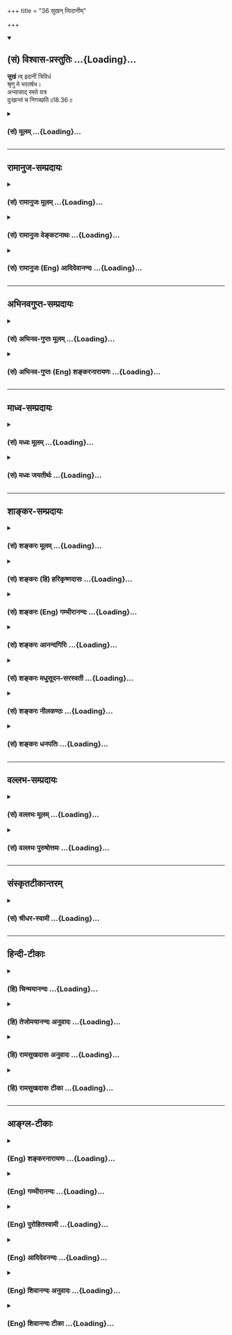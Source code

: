 +++
title = "36 सुखन् त्विदानीम्"

+++
<div class="js_include" newlevelforh1="2" title="(सं) विश्वास-प्रस्तुतिः" unfilled url="/purANam_vaiShNavam/mahAbhAratam/06-bhIShma-parva/03-bhagavad-gItA-parva/saMskRtam/vishvAsa-prastutiH/18_moxa-saMnyAsa-yogaH/36_sukhan_tvidAnIm.md">
<details open><summary><h2>(सं) विश्वास-प्रस्तुतिः ...{Loading}...</h2></summary>

**सुखं** त्व् इदानीं त्रिविधं  
श्रृणु मे भरतर्षभ।  
अभ्यासाद् रमते यत्र  
दुःखान्तं च निगच्छति॥18.36॥
</details>
</div>
<div class="js_include collapsed" newlevelforh1="3" title="(सं) मूलम्" unfilled url="/purANam_vaiShNavam/mahAbhAratam/06-bhIShma-parva/03-bhagavad-gItA-parva/saMskRtam/mUlam/18_moxa-saMnyAsa-yogaH/36_sukhan_tvidAnIm.md">
<details><summary><h3>(सं) मूलम् ...{Loading}...</h3></summary>

सुखं त्विदानीं त्रिविधं श्रृणु मे भरतर्षभ।  
अभ्यासाद्रमते यत्र दुःखान्तं च निगच्छति।।18.36।।
</details>
</div>


_________________
## रामानुज-सम्प्रदायः
<div class="js_include collapsed" newlevelforh1="3" title="(सं) रामानुजः मूलम्" unfilled url="/purANam_vaiShNavam/mahAbhAratam/06-bhIShma-parva/03-bhagavad-gItA-parva/saMskRtam/rAmAnujaH/mUlam/18_moxa-saMnyAsa-yogaH/36_sukhan_tvidAnIm.md">
<details><summary><h3>(सं) रामानुजः मूलम् ...{Loading}...</h3></summary>

।।18.36।। पूर्वोक्ताः सर्वे ज्ञानकर्मकर्त्रादयो यच्छेषभूताः; तत् च सुखं
गुणतः **त्रिविधम् इदानीं श्रृणु।** यस्मिन् सुखे चिरकालाभ्यासात् क्रमेण
निरतिशयां रतिं प्राप्नोति **दुःखान्तं च निगच्छति;** निखिलस्य सांसारिकस्य
दुःखस्य अन्तं निगच्छति। तद् एव विशिनष्टि --

</details>
</div>
<div class="js_include collapsed" newlevelforh1="3" title="(सं) रामानुजः वेङ्कटनाथः" unfilled url="/purANam_vaiShNavam/mahAbhAratam/06-bhIShma-parva/03-bhagavad-gItA-parva/saMskRtam/rAmAnujaH/venkaTanAthaH/18_moxa-saMnyAsa-yogaH/36_sukhan_tvidAnIm.md">
<details><summary><h3>(सं) रामानुजः वेङ्कटनाथः ...{Loading}...</h3></summary>

  
  
।।18.36।। अनन्तरग्रन्थसङ्गत्यर्थं तुशब्दद्योतितं व्यनक्ति -- पूर्वोक्ता
इति। भरतर्षभशब्दोऽत्र
प्रकृष्टसात्त्विकसुखसङ्गयोग्यताज्ञापनार्थः। इदानीमिति --
साधनभेदस्योक्तस्य साध्यभेदाकाङ्क्षावसर इत्यर्थः।
आपातमधुरत्वाभावात्सात्त्विकस्याभ्याससापेक्षत्वं लोकेऽप्याभ्यासिकी
क्षुद्रा प्रीतिरस्ति तद्व्युदासायक्रमेण निरतिशयामित्युक्तम्। रतिम् --
अत्यन्तादरमित्यर्थः। दुःखशब्दस्याऽत्र
सङ्कोचकाभावात्कृत्स्नविषयत्वोक्तिः।  
  

</details>
</div>
<div class="js_include collapsed" newlevelforh1="3" title="(सं) रामानुजः (Eng) आदिदेवानन्दः" unfilled url="/purANam_vaiShNavam/mahAbhAratam/06-bhIShma-parva/03-bhagavad-gItA-parva/saMskRtam/rAmAnujaH/english/AdidevAnandaH/18_moxa-saMnyAsa-yogaH/36_sukhan_tvidAnIm.md">
<details><summary><h3>(सं) रामानुजः (Eng) आदिदेवानन्दः ...{Loading}...</h3></summary>

18.36 Now, hear about the pleasure to which the knowledge, action, agent
etc., already mentioned are all subservient and which is threefold
according to the Gunas. ৷৷. That pleasure in which a person, through
long practice extending over a long time, gradually attains to
incomparable joy and never again is engulfed by the pain of life in
Samsara. Sri Krsna explains the same:

</details>
</div>


_________________
## अभिनवगुप्त-सम्प्रदायः
<div class="js_include collapsed" newlevelforh1="3" title="(सं) अभिनव-गुप्तः मूलम्" unfilled url="/purANam_vaiShNavam/mahAbhAratam/06-bhIShma-parva/03-bhagavad-gItA-parva/saMskRtam/abhinava-guptaH/mUlam/18_moxa-saMnyAsa-yogaH/36_sukhan_tvidAnIm.md">
<details><summary><h3>(सं) अभिनव-गुप्तः मूलम् ...{Loading}...</h3></summary>

।।18.36 -- 18.39।। सुखमित्यादि तामसमुदाहृतमित्यन्तम्। तदात्वे;
अभ्यासकाले। विषमिव; जन्मशताभ्यस्तविषयसङ्गस्य दुष्परिहारत्वात्। उक्तं च
श्रुतौ -- क्षुरस्य धारा विषमा दुरत्यया इत्यादि। आत्मप्रसादात्
बुद्धिप्रसादो जायते; अन्यस्यापेक्ष्यमाणस्याभावात्। विषयेन्द्रियाणां
परस्परसंयोगज़ं,+++(S; -- संप्रयोगजम् )+++ सुखम्; चक्षुष इव रूपसंबन्धात्।
निद्रातः आलस्येन प्रमादेन +++(S; ; N आलस्येन शठतया प्रमादेन )+++ पूर्वं
व्याख्यातेन यत् सुखं तत्तामसम्।

</details>
</div>
<div class="js_include collapsed" newlevelforh1="3" title="(सं) अभिनव-गुप्तः (Eng) शङ्करनारायणः" unfilled url="/purANam_vaiShNavam/mahAbhAratam/06-bhIShma-parva/03-bhagavad-gItA-parva/saMskRtam/abhinava-guptaH/english/shankaranArAyaNaH/18_moxa-saMnyAsa-yogaH/36_sukhan_tvidAnIm.md">
<details><summary><h3>(सं) अभिनव-गुप्तः (Eng) शङ्करनारायणः ...{Loading}...</h3></summary>

18.36 See Comment under 18.39

</details>
</div>


_________________
## माध्व-सम्प्रदायः
<div class="js_include collapsed" newlevelforh1="3" title="(सं) मध्वः मूलम्" unfilled url="/purANam_vaiShNavam/mahAbhAratam/06-bhIShma-parva/03-bhagavad-gItA-parva/saMskRtam/madhvaH/mUlam/18_moxa-saMnyAsa-yogaH/36_sukhan_tvidAnIm.md">
<details><summary><h3>(सं) मध्वः मूलम् ...{Loading}...</h3></summary>

।।18.36।। Sri Madhvacharya did not comment on this sloka.,

</details>
</div>
<div class="js_include collapsed" newlevelforh1="3" title="(सं) मध्वः जयतीर्थः" unfilled url="/purANam_vaiShNavam/mahAbhAratam/06-bhIShma-parva/03-bhagavad-gItA-parva/saMskRtam/madhvaH/jayatIrthaH/18_moxa-saMnyAsa-yogaH/36_sukhan_tvidAnIm.md">
<details><summary><h3>(सं) मध्वः जयतीर्थः ...{Loading}...</h3></summary>

।।18.36।। Sri Jayatirtha did not comment on this sloka.  
  

</details>
</div>


_________________
## शाङ्कर-सम्प्रदायः
<div class="js_include collapsed" newlevelforh1="3" title="(सं) शङ्करः मूलम्" unfilled url="/purANam_vaiShNavam/mahAbhAratam/06-bhIShma-parva/03-bhagavad-gItA-parva/saMskRtam/shankaraH/mUlam/18_moxa-saMnyAsa-yogaH/36_sukhan_tvidAnIm.md">
<details><summary><h3>(सं) शङ्करः मूलम् ...{Loading}...</h3></summary>

।।18.36।। --,**सुखं तु इदानीं त्रिविधं शृणु;** समाधानं कुरु इत्येतत्;
**मे** मम **भरतर्षभ। अभ्यासात्** परिचयात् आवृत्तेः **रमते** रतिं
प्रतिपद्यते **यत्र** यस्मिन् सुखानुभवे **दुःखान्तं च** दुःखावसानं
दुःखोपशमं च **निगच्छति** निश्चयेन प्राप्नोति।।

</details>
</div>
<div class="js_include collapsed" newlevelforh1="3" title="(सं) शङ्करः (हि) हरिकृष्णदासः" unfilled url="/purANam_vaiShNavam/mahAbhAratam/06-bhIShma-parva/03-bhagavad-gItA-parva/saMskRtam/shankaraH/hindI/harikRShNadAsaH/18_moxa-saMnyAsa-yogaH/36_sukhan_tvidAnIm.md">
<details><summary><h3>(सं) शङ्करः (हि) हरिकृष्णदासः ...{Loading}...</h3></summary>

।।18.36।। गुणभेदके अनुसार क्रियाओं और कारकोंके तीनतीन प्रकारके भेद कहे अब
फलस्वरूप सुखके तीन तरहके भेद कहे जाते हैं --, हे भरतर्षभ अब तू मुझसे तीन
तरहके सुखको भी सुन; अर्थात् सुननेके लिये चित्तको समाहित कर। जिस सुखमें
मनुष्य अभ्याससे रमता है अर्थात् जिस सुखके अनुभवमें बारम्बार आवृत्ति
करनेसे मनुष्यका प्रेम हुआ करता है और जहाँ मनुष्य ( अपने ) दुःखोंका अन्त
पाता है अर्थात् जहाँ उसके सारे दुःखोंकी निःसन्देह निवृत्ति हो जाया करती
है।

</details>
</div>
<div class="js_include collapsed" newlevelforh1="3" title="(सं) शङ्करः (Eng) गम्भीरानन्दः" unfilled url="/purANam_vaiShNavam/mahAbhAratam/06-bhIShma-parva/03-bhagavad-gItA-parva/saMskRtam/shankaraH/english/gambhIrAnandaH/18_moxa-saMnyAsa-yogaH/36_sukhan_tvidAnIm.md">
<details><summary><h3>(सं) शङ्करः (Eng) गम्भीरानन्दः ...{Loading}...</h3></summary>

18.36 Idanim, now; srnu, hear; me, from Me i.e. be attentive to what I
say; tu, as regards; the trividham, three kinds of; sukham, joy, O scion
of the Bharata dynasty. Yatra, that in which; ramate, one delights,
derives pleasure; abhyasat, owing to habit, due to freent repetition;
and in the experinece of which joy one nigacchati, certainly attains;
duhkhantam, the cessation of sorrow-.

</details>
</div>
<div class="js_include collapsed" newlevelforh1="3" title="(सं) शङ्करः आनन्दगिरिः" unfilled url="/purANam_vaiShNavam/mahAbhAratam/06-bhIShma-parva/03-bhagavad-gItA-parva/saMskRtam/shankaraH/AnandagiriH/18_moxa-saMnyAsa-yogaH/36_sukhan_tvidAnIm.md">
<details><summary><h3>(सं) शङ्करः आनन्दगिरिः ...{Loading}...</h3></summary>

।।18.36।। वृत्तमनूद्यानन्तरश्लोकतात्पर्यमाह -- **गुणेत्यादिना।**
क्रियाकारकाणां गुणतस्त्रैविध्योक्त्यनन्तरं फलस्य सुखस्य
त्रैविध्योक्त्यवसरे सतीत्याह -- **इदानीमिति।** हेयोपादेयभेदार्थं
त्रैविध्यं समाधानमैकाग्र्यं मम वचनादिति शेषः। यत्रेत्युभयत्र संबध्यते
तत्ति्रविधं सुखमिति पूर्वेण संबन्धः।

</details>
</div>
<div class="js_include collapsed" newlevelforh1="3" title="(सं) शङ्करः मधुसूदन-सरस्वती" unfilled url="/purANam_vaiShNavam/mahAbhAratam/06-bhIShma-parva/03-bhagavad-gItA-parva/saMskRtam/shankaraH/madhusUdana-sarasvatI/18_moxa-saMnyAsa-yogaH/36_sukhan_tvidAnIm.md">
<details><summary><h3>(सं) शङ्करः मधुसूदन-सरस्वती ...{Loading}...</h3></summary>

।।18.36।। एवं क्रियाणां कारणानां च गुणतस्त्रैविध्यमुक्त्वा तत्फलस्य
सुखस्य त्रैविध्यं प्रतिजानीते श्लोकार्धेन -- सुखं त्विति। मे मम वचनात्
शृणु हेयोपादेयविवेकार्थं व्यासङ्गान्तरनिवारणेन मनः स्थिरीकुरु। हे
भरतर्षभेति योग्यता दर्शिता। सात्त्विकं सुखमाह सार्धेन -- अभ्यासादिति।
यत्र समाधिसुखेऽभ्यासादतिपरिचयाद्रमते परितृप्तो भवति नतु विषयसुख इव
सद्यएव यस्मिन् रममाणश्च दुःखस्य सर्वस्याप्यन्तमवसानं नितरां गच्छति नतु
विषयसुख इवान्ते महद्दुःखम्।

</details>
</div>
<div class="js_include collapsed" newlevelforh1="3" title="(सं) शङ्करः नीलकण्ठः" unfilled url="/purANam_vaiShNavam/mahAbhAratam/06-bhIShma-parva/03-bhagavad-gItA-parva/saMskRtam/shankaraH/nIlakaNThaH/18_moxa-saMnyAsa-yogaH/36_sukhan_tvidAnIm.md">
<details><summary><h3>(सं) शङ्करः नीलकण्ठः ...{Loading}...</h3></summary>

।।18.36।। गुणभेदेन क्रियाणां कारकाणां च त्रैविध्यमुक्तं तत्फलस्य सुखस्य
त्रैविध्यमाह -- **सुखं त्वित्यादिना।** अभ्यासात्पौनःपुन्येन सेवनात्।
यत्र सात्त्विके राजसे तामसे वा सुखे रमते रतिं प्राप्नोति। यया रत्या
दुःखस्य पुत्रशोकादेरप्यन्तमवसानं निगच्छति निश्चयेन प्राप्नोति तत्सुखं
त्रिविधं श्रृणु। यदा त्वयमप्यर्थः सात्त्विकसुखस्यैव लक्षणार्थस्तदा यत्र
समाधिसुखे अभ्यासाद्रमते न तु विषयसुख इव रागात् दुःखान्तं मोक्षं च
निगच्छतीत्यर्थः।

</details>
</div>
<div class="js_include collapsed" newlevelforh1="3" title="(सं) शङ्करः धनपतिः" unfilled url="/purANam_vaiShNavam/mahAbhAratam/06-bhIShma-parva/03-bhagavad-gItA-parva/saMskRtam/shankaraH/dhanapatiH/18_moxa-saMnyAsa-yogaH/36_sukhan_tvidAnIm.md">
<details><summary><h3>(सं) शङ्करः धनपतिः ...{Loading}...</h3></summary>

।।18.36।। एवं क्रियाणां कारकाणां च गुणतस्त्रिविधो भेद उक्तोऽथेदानीं फलस्य
च सुखस्य त्रिविधं भेदं वक्तुमारभते। सुखं तु इदानीं त्रिविधं मे मम
वचनाच्छृणु अवधारय। त्रिविधस्यापि सुखस्य सामान्यलक्षणमाह --
अभ्यासादावृत्तेर्यन्न सात्त्विकादिसुखे रमते यत्र रममाणश्च
दुःखस्यान्तमवसानं च निगच्छति निश्चयेन प्राप्नेति। भरतर्षमेतिसंबोधयन्
सुखस्य त्रैविध्यं मम वचनाच्छ्रुत्वा सात्त्विकं सुखमनुभवितुं योग्योऽसीति
सूचयति। तत्र सात्त्विकं सुखमाह सार्धेन। यत्र
यस्मिन्सुखेऽभ्यासादतिपरिचयाद्रमते नतु विषयसुखइव सहसा रतिं
प्राप्नोतीत्यपरे। भाष्यस्य समानतया न तद्विरोधः।

</details>
</div>


_________________
## वल्लभ-सम्प्रदायः
<div class="js_include collapsed" newlevelforh1="3" title="(सं) वल्लभः मूलम्" unfilled url="/purANam_vaiShNavam/mahAbhAratam/06-bhIShma-parva/03-bhagavad-gItA-parva/saMskRtam/vallabhaH/mUlam/18_moxa-saMnyAsa-yogaH/36_sukhan_tvidAnIm.md">
<details><summary><h3>(सं) वल्लभः मूलम् ...{Loading}...</h3></summary>

।।18.36।। सुखस्य त्रैविध्यं प्रतिजानन्नाह -- सुखमिति। यत्र सुखे
चिरकालाभ्यासात्क्रमेण निरतिशयां रतिं मन्यते सांसर्गिकदुःखस्य चान्तं च
नितरां गच्छति।

</details>
</div>
<div class="js_include collapsed" newlevelforh1="3" title="(सं) वल्लभः पुरुषोत्तमः" unfilled url="/purANam_vaiShNavam/mahAbhAratam/06-bhIShma-parva/03-bhagavad-gItA-parva/saMskRtam/vallabhaH/puruShottamaH/18_moxa-saMnyAsa-yogaH/36_sukhan_tvidAnIm.md">
<details><summary><h3>(सं) वल्लभः पुरुषोत्तमः ...{Loading}...</h3></summary>

  
  
।।18.36।। एवं धृतित्रैविध्यमुक्त्वा तस्याः सुखफलात्मकत्वात्
मुखत्रैविध्यकथनं प्रतिजानीते -- सुखमिति। इदानीं धृतिज्ञानानन्तरं सुखं
पुनस्त्रिविधं; हे भरतर्षभ सुखश्रवणयोग्य मे मत्तः शृणु। एवं प्रतिज्ञाय
तत्त्रैविध्यमाह -- अभ्यासादिति। अभ्यासात् निरन्तरानुशीलनात् यत्र यस्मिन्
रमते आनन्दानुभवं प्राप्नोति; नत्वाऽऽपाततो विषयसुख इव
क्षणमात्रानुभवमाप्नोति; च पुनः यदनुशीलने दुःखान्तं संसारान्तं नितरां
गच्छति।  
  

</details>
</div>


_________________
## संस्कृतटीकान्तरम्
<div class="js_include collapsed" newlevelforh1="3" title="(सं) श्रीधर-स्वामी" unfilled url="/purANam_vaiShNavam/mahAbhAratam/06-bhIShma-parva/03-bhagavad-gItA-parva/saMskRtam/shrIdhara-svAmI/18_moxa-saMnyAsa-yogaH/36_sukhan_tvidAnIm.md">
<details><summary><h3>(सं) श्रीधर-स्वामी ...{Loading}...</h3></summary>

।।18.36।। सुखस्य त्रैविध्यं प्रतिजानीते अर्धेन **-- सुखमिति।**
स्पष्टार्थः। तत्र सात्त्विकं सुखमाह -- अभ्यासादिति सार्धेन। यत्र
यस्मिन्सुखे अभ्यासादतिपरिचयाद्रमते नतु विषयसुख इव सहसा रतिं प्राप्नोति।
यस्मिन् रममाणश्च दुःखस्यान्तमवसानं नितरां गच्छति प्राप्नोति।

</details>
</div>


_________________
## हिन्दी-टीकाः
<div class="js_include collapsed" newlevelforh1="3" title="(हि) चिन्मयानन्दः" unfilled url="/purANam_vaiShNavam/mahAbhAratam/06-bhIShma-parva/03-bhagavad-gItA-parva/hindI/chinmayAnandaH/18_moxa-saMnyAsa-yogaH/36_sukhan_tvidAnIm.md">
<details><summary><h3>(हि) चिन्मयानन्दः ...{Loading}...</h3></summary>

।।18.36।। इस अध्याय में प्रतिपादित विचारों के विकास क्रम में सर्वप्रथम
कार्य सम्पादन के तीन तत्त्वों ज्ञान; कर्ता और कर्म का वर्णन किया गया है।
तत्पश्चात् कर्म के प्रेरक; नियामक और मार्गनिर्देशक दो तत्त्वों; बुद्धि
और धृति का विस्तृत विवेचन किया गया है। भगवान् श्रीकृष्ण ने इन सब के
त्रिविध भेदों को पृथक्पृथक् रूप से दर्शाया है। प्रत्येक कर्ता अपने
कर्मक्षेत्र में; अपने ज्ञान से निर्देशित बुद्धि से शासित और धृति से
लक्ष्य को धारण करके कर्म करता है। इस प्रकार कार्य की शारीरिक एवं प्राणिक
संरचना का विश्लेषण एवं निरीक्षण पूर्ण होता है। अब; विचार्य विषय है कार्य
का मनोविज्ञान। मनुष्य किस लिए कर्म करता है प्राणियों की प्रवृत्तियों का
अवलोकन करने से यह ज्ञात होता है कि प्रत्येक प्राणी केवल सुख प्राप्ति के
लिए ही कर्म में प्रवृत होता है। गर्भ से लेकर शवागर्त तक; प्राणियों के
समस्त प्रयत्न सतत सुख प्राप्त करने के लिए ही होते हैं। इस प्रकार; यद्यपि
सबका एक लक्ष्य सुख ही है; तथापि ज्ञान; कर्ता; कर्म बुद्धि और धृति में
भेद होने से विभिन्न लोगों के द्वारा अपनाये गये सुख प्राप्ति के मार्ग भी
भिन्नभिन्न होते हैं। सात्त्विक; राजसिक और तामसिक लोग विविध कर्मों के
द्वारा अपनेअपने सुख की खोज करते हैं। कर्म के संघटकों में भेद होने के कारण
उन विभिन्न प्रकार के कर्मों से प्राप्त सुखों में भेद होना अनिवार्य है।
प्रस्तुत प्रकरण में सुख के तीन प्रकारों का वर्गीकरण किया गया
है। अभ्यासात् इस अध्याय में वर्णित वर्गीकरण को समझकर एक सच्चे साधक को
आत्मनिरीक्षण की सार्मथ्य प्राप्त हो जाती है। इस प्रकार; अपने दुखों के
कारण को समझने से उनका परित्याग कर वह अपने जीवन को पुर्नव्यवस्थित कर सकता
है। ऐसे अभ्यास से उसके दुखों का सर्वथा अन्त हो जाना संभव है। सात्त्विक
सुख क्या है भगवान् कहते हैं

</details>
</div>
<div class="js_include collapsed" newlevelforh1="3" title="(हि) तेजोमयानन्दः अनुवादः" unfilled url="/purANam_vaiShNavam/mahAbhAratam/06-bhIShma-parva/03-bhagavad-gItA-parva/hindI/tejomayAnandaH/anuvAdaH/18_moxa-saMnyAsa-yogaH/36_sukhan_tvidAnIm.md">
<details><summary><h3>(हि) तेजोमयानन्दः अनुवादः ...{Loading}...</h3></summary>

।।18.36।। हे भरतश्रेष्ठ ! अब तुम त्रिविध सुख को मुझसे सुनो, जिसमें (साधक
पुरुष) अभ्यास से रमता है और दु:खों के अन्त को प्राप्त होता है (जहाँ उसके
दु:खों का अन्त हो जाता है। )।।

</details>
</div>
<div class="js_include collapsed" newlevelforh1="3" title="(हि) रामसुखदासः अनुवादः" unfilled url="/purANam_vaiShNavam/mahAbhAratam/06-bhIShma-parva/03-bhagavad-gItA-parva/hindI/rAmasukhadAsaH/anuvAdaH/18_moxa-saMnyAsa-yogaH/36_sukhan_tvidAnIm.md">
<details><summary><h3>(हि) रामसुखदासः अनुवादः ...{Loading}...</h3></summary>

।।18.36।। हे भरतवंशियोंमें श्रेष्ठ अर्जुन ! अब तीन प्रकारके सुखको भी तुम
मेरेसे सुनो। जिसमें अभ्याससे रमण होता है और जिससे दुःखोंका अन्त हो जाता
है, ऐसा वह परमात्मविषयक बुद्धिकी प्रसन्नतासे पैदा होनेवाला जो सुख
(सांसारिक आसक्तिके कारण) आरम्भमें विषकी तरह और परिणाममें अमृतकी तरह होता
है, वह सुख सात्त्विक कहा गया है।

</details>
</div>
<div class="js_include collapsed" newlevelforh1="3" title="(हि) रामसुखदासः टीका" unfilled url="/purANam_vaiShNavam/mahAbhAratam/06-bhIShma-parva/03-bhagavad-gItA-parva/hindI/rAmasukhadAsaH/TIkA/18_moxa-saMnyAsa-yogaH/36_sukhan_tvidAnIm.md">
<details><summary><h3>(हि) रामसुखदासः टीका ...{Loading}...</h3></summary>

।।18.36।।***व्याख्या --***  **भरतर्षभ --** इस सम्बोधनको देनेमें
भगवान्का भाव यह है कि भरतवंशियोंमें श्रेष्ठ अर्जुन तुम राजसतामस सुखोंमें
लुब्ध; मोहित होनेवाले नहीं हो क्योंकि तुम्हारे लिये राजस और तामस सुखपर
विजय करना कोई बड़ी बात नहीं है। तुमने राजस सुखपर विजय भी कर ली है
क्योंकि स्वर्गकी उर्वशीजैसी सुन्दरी अप्सराको भी तुमने ठुकरा दिया है। इसी
प्रकार तुमने तामस सुखपर भी विजय कर ली है क्योंकि प्राणिमात्रके लिये
आवश्यक जो निद्राका तामस सुख है; उसको तुमने जीत लिया है। इसीसे तुम्हारा
नाम गुडाकेश हुआ है।**सुखं तु इदानीम् --** ज्ञान; कर्म; कर्ता; बुद्धि और
धृतिके तीनतीन भेद बतानेके बाद यहाँ **तु** पदका प्रयोग,करके भगवान् कहते
हैं कि सुख भी तीन तरहका होता है। इसमें एक विशेष ध्यान देनेकी बात है कि
आज पारमार्थिक मार्गपर चलनेवाले जितने भी साधक हैं; उन साधकोंकी ऊँची
स्थिति न होनेमें अथवा उनको परमात्मतत्त्वका अनुभव न होनेमें अगर कोई
विघ्नबाधा है; तो वह है -- सुखकी इच्छा।  
  
सात्त्विक सुख भी आसक्तिके कारण बन्धनकारक हो जाता है। तात्पर्य है कि अगर
साधनजन्य -- ध्यान और एकाग्रताका सुख भी लिया जाय; तो वह भी बन्धनकारक हो
जाता है। इतना ही नहीं; अगर समाधिका सुख भी लिया जाय; तो वह भी
परमात्मतत्त्वकी प्राप्तिमें बाधक हो जाता है -- **सुखसङ्गेन बध्नाति**
(गीता 14। 6)। इस विषयमें कोई कहे कि परमात्मतत्त्वका सुख आ जाय तो क्या उस
सुखको भी हम न लें वास्तवमें परमात्मतत्त्वका सुख लिया नहीं जाता; प्रत्युत
उस अक्षय सुखका स्वतः अनुभव होता है (गीता 5। 21 6। 21; 28)। साधनजन्य
सुखका भोग न करनेसे वह अक्षय स्वतःस्वाभाविक प्राप्त हो जाता है। उस अक्षय
सुखकी तरफ विशेष खयाल करानेके लिये भगवान् यहाँ **तु** पदका प्रयोग करते
हैं। यहाँ **इदानीम्** कहनेका का तात्पर्य है कि अर्जुन संन्यास और त्यागके
तत्त्वको जानना चाहते है अतः उनकी जिज्ञासाके उत्तरमें भगवान्ने त्याग;
ज्ञान; कर्म; कर्ता; बुद्धि और धृतिके तीनतीन भेद बताये। परन्तु इन सबमें
ध्येय तो सुखका ही होता है। अतः भगवान् कहते हैं कि तुम उसी ध्येयकी
सिद्धिके लिये सुखके भेद सुनो।**त्रिविधं श्रृणु मे --** लोग रातदिन राजस
और तामस सुखमें लगे रहते हैं और उसीको वास्तविक सुख मानते हैं। इस कारण
सांसारिक भोगोंसे ऊँचा उठकर भी कोई सुख मिल सकता है प्राणोंके मोहसे ऊँचा
उठकर भी कोई सुख मिल सकता है राजस और तामस सुखसे आगे भी कोई सात्त्विक सुख
है वे इन बातोंको समझ ही नहीं सकते। इसलिये भगवान् कहते हैं कि भैया वह सुख
तीन प्रकारका होता है; उनको तुम सुनो और उनमेंसे सात्त्विक सुखको ग्रहण करो
और राजसतामस सुखोंका त्याग करो। कारण कि सात्त्विक सुख परमात्माकी तरफ
चलनेमें सहायता करनेवाला है और राजसतामस सुख संसारमें फँसाकर पतन करनेवाले
हैं।**अभ्यासाद्रमते यत्र --** सात्त्विक सुखमें अभ्याससे रमण होता है।
साधारण मनुष्योंको अभ्यासके बिना इस सुखका अनुभव नहीं होता। राजस और तामस
सुखमें अभ्यास नहीं करना पड़ता। उसमें तो प्राणिमात्रका स्वतःस्वाभाविक ही
आकर्षण होता है। राजसतामस सुखमें इन्द्रियोंका विषयोंकी ओर; मनबुद्धिका
भोगसंग्रहकी ओर तथा थकावट होनेपर निद्रा आदिकी ओर स्वतः आकर्षण होता है।
विषयजन्य; अभिमानजन्य; प्रशंसाजन्य और निद्राजन्य सुख सभी प्राणियोंको
स्वतः ही अच्छे लगते हैं। कुत्ते आदि जो नीच प्राणी हैं; उनका भी आदर करते
हैं तो वे राजी होते हैं और निरादर करते हैं तो नाराज हो जाते हैं; दुःखी
हो जाते हैं। तात्पर्य यह है कि राजस और तामस सुखमें अभ्यासकी जरूरत नहीं
है क्योंकि इस सुखको सभी प्राणी अन्य योनियोंमें भी लेते आये हैं। इस
सात्त्विक सुखमें अभ्यास क्या है श्रवणमनन भी अभ्यास है; शास्त्रोंको समझना
भी अभ्यास है; और राजसीतामसी वृत्तियोंको हटाना भी अभ्यास है। जिस राजस और
तामस सुखमें प्राणिमात्रकी स्वतःस्वाभाविक प्रवृत्ति हो रही है; उससे भिन्न
नयी प्रवृत्ति करनेका नाम अभ्यास है। सात्त्विक सुखमें अभ्यास करना तो
आवश्यक है; पर रमण करना बाधक है। यहाँ **अभ्यासाद्रमते** पदका यह भाव नहीं
है कि सात्त्विक सुखका भोग किया जाय; प्रत्युत सात्त्विक सुखमें अभ्याससे
ही रुचि; प्रियता; प्रवृत्ति आदिके होनेको ही यहाँ रमण करना कहा गया है।  
  
**दुःखान्तं च निगच्छति --** उस सात्त्विक सुखमें अभ्याससे ज्योंज्यों
रुचि; प्रियता बढ़ती जाती है; त्योंत्यों परिणाममें दुःखोंका नाश होता जाता
है और प्रसन्नता; सुख तथा आनन्द बढ़ते जाते हैं (गीता 2। 65)।**च** अव्यय
देनेका तात्पर्य है कि जबतक सात्त्विक सुखमें रमण होगा अर्थात् साधक
सात्त्विक सुख लेता रहेगा; तबतक दुःखोंका अत्यन्त अभाव नहीं होगा। कारण कि
सात्त्विक सुख भी परमात्मविषयक बुद्धिकी प्रसन्नतासे पैदा हुआ है --
**आत्मबुद्धिप्रसादजम्।** जो उत्पन्न होनेवाला होता है; वह जरूर नष्ट होता
है। ऐसे सुखसे दुःखोंका अन्त कैसे होगा इसलिये सात्त्विक सुखमें भी आसक्ति
नहीं होनी चाहिये। सात्त्विक सुखसे भी ऊँचा उठनेसे मनुष्य दुःखोंके अन्तको
प्राप्त हो जाता है; गुणातीत हो जाता है।  
  
**आत्मबुद्धिप्रसादजम् --** जिस बुद्धिमें सांसारिक मान; बड़ाई; आदर;
धनसंग्रह; विषयजन्य सुख आदिका महत्त्व नहीं रहता; केवल परमात्मविषय विचार
ही रहता है; उस बुद्धिकी प्रसन्नता (गीता 2। 64) अर्थात् स्वच्छतासे यह
सात्त्विक सुख पैदा होता है। तात्पर्य है कि सांसारिक संयोगजन्य सुखसे
सर्वथा उपरत होकर परमात्मामें बुद्धिके विलीन होनेपर जो सुख होता है; वह
सुख सात्त्विक है।**यत्तदग्रे विषमिव --** यहाँ **यत्तत्** कहनेका भाव यह
है कि **यत् --** जो सात्त्विक सुख है **तत् --** वह परोक्ष है अर्थात्
उसका अभी अनुभव नहीं हुआ है। अभी तो उस सुखका केवल उद्देश्य बनाया है; जबकि
राजस और तामस सुखका अभी अनुभव होता है। इसलिये अनुभवजन्य राजस और तामस
सुखका त्याग करनेमें कठिनता आती है और लक्ष्यरूपमें जो सात्त्विक सुख है;
उसकी प्राप्तिके लिये किया हुआ रसहीन परिश्रम (अभ्यास) आरम्भमें जहरकी तरह
लगता है -- **अग्ने विषमिव।** तात्पर्य यह है कि अनुभवजन्य राजस और तामस
सुखका तो त्याग कर दिया और लक्ष्यवाला सात्त्विक सुख मिला नहीं -- उसका रस
अभी मिला नहीं इसलिये वह सात्त्विक सुख आरम्भमें जहरकी तरह प्रतीत होता
है। राजस और तामस सुखको अनेक योनियोंमें भोगते आये हैं और उसे इस जन्ममें भी
भोगा है। उस भोगे हुए सुखकी स्मृति आनेसे राजस और तामस सुखमें स्वाभाविक ही
मन लग जाता है। परन्तु सात्त्विक सुख उतना भोगा हुआ नहीं है इसलिये इसमें
जल्दी मन नहीं लगता। इस कारण सात्त्विक सुख आरम्भमें विषकी तरह लगता
है। वास्तवमें सात्त्विक सुख विषकी तरह नहीं है; प्रत्युत राजस और तामस
सुखका त्याग विषकी तरह होता है। जैसे; बालकको खेलकूद छोड़कर पढ़ाईमें लगाया
जाय तो उसको पढ़ाईमें कैदीकी तरह होकर अभ्यास करना पड़ता है। पढ़ाईमें मन
नहीं लगता तथा इधर उच्छृङ्खलता; खेलकूद छूट जाता है; तो उसको पढ़ाई विषकी
तरह मालूम देती है। परन्तु वही बालक पढ़ता रहे और एकदो परीक्षाओंमें पास हो
जाय तो उसका पढ़ाईमें मन लग जाता है अर्थात् उसको पढ़ाई अच्छी लगने लग जाती
है। तब उसकी पढ़ाईके अभ्याससे रुचि; प्रियता होने लगती है। वास्तवमें देखा
जाय तो सात्त्विक सुख आरम्भमें विषकी तरह उन्हीं लोगोंके लिये होता है;
जिनका राजस और तामस सुखमें राग है। परन्तु जिनको सांसारिक भोगोंसे
स्वाभाविक वैराग्य है; जिनकी पारमार्थिक शास्त्राध्ययन; सत्सङ्ग;
कथाकीर्तन; साधनभजन आदिमें स्वाभाविक रुचि है और जिनके ज्ञान; कर्म; बुद्धि
और धृति सात्त्विक हैं; उन साधकोंको यह सात्त्विक सुख आरम्भसे ही अमृतकी
तरह आनन्द देनेवाला होता है। उनको इसमें कष्ट; परिश्रम; कठिनता आदि मालूम
ही नहीं देते।  
  
**परिणामेऽमृतोपमम् --** साधन करनेसे साधकमें सत्त्वगुण आता है।
सत्त्वगुणके आनेपर इन्द्रियों और अन्तःकरणमें स्वच्छता; निर्मलता; ज्ञानकी
दीप्ति; शान्ति; निर्विकारता आदि सद्भावसद्गुण प्रकट हो जाते हैं
**(टिप्पणी प₀ 919)**। इन सद्गुणोंका प्रकट होना ही सात्त्विक सुखका
परिणाममें अमृतकी तरह होना है। इसका उपभोग न करनेसे अर्थात् इसमें रस न
लेनेसे वास्तविक अक्षय सुखकी प्राप्ति हो जाती है (गीता 5। 21)। परिणाममें
सात्त्विक सुख राजस और तामस सुखसे ऊँचा उठाकर जडतासे सम्बन्धविच्छेद करा
देता है और इसमें आसक्ति न होनेसे अन्तमें परमात्माकी प्राप्ति करा देता
है। इसलिये यह परिणाममें अमृतकी तरह है।**तत्सुखं सात्त्विकं प्रोक्तम्
--** सत्सङ्ग; स्वाध्याय; संकीर्तन; जप; ध्यान; चिन्तन आदिसे जो सुख होता
है; वह मान; बड़ाई; आराम; रुपये; भोग आदि विषयेन्द्रियसम्बन्धका नहीं है और
प्रमाद; आलस्य; निद्राका भी नहीं है। वह तो परमात्माके सम्बन्धका है।
इसलिये वह सुख सात्त्विक कहा गया है।  
  
***सम्बन्ध --***  अब राजस सुखका वर्णन करते हैं।

</details>
</div>


_________________
## आङ्ग्ल-टीकाः
<div class="js_include collapsed" newlevelforh1="3" title="(Eng) शङ्करनारायणः" unfilled url="/purANam_vaiShNavam/mahAbhAratam/06-bhIShma-parva/03-bhagavad-gItA-parva/english/shankaranArAyaNaH/18_moxa-saMnyAsa-yogaH/36_sukhan_tvidAnIm.md">
<details><summary><h3>(Eng) शङ्करनारायणः ...{Loading}...</h3></summary>

18.36. O best among the Bharatas ! Now from Me you must also listen to
the three-fold happiness where one gets delighted by practice, and
attains the end of suffering.

</details>
</div>
<div class="js_include collapsed" newlevelforh1="3" title="(Eng) गम्भीरानन्दः" unfilled url="/purANam_vaiShNavam/mahAbhAratam/06-bhIShma-parva/03-bhagavad-gItA-parva/english/gambhIrAnandaH/18_moxa-saMnyAsa-yogaH/36_sukhan_tvidAnIm.md">
<details><summary><h3>(Eng) गम्भीरानन्दः ...{Loading}...</h3></summary>

18.36 Now hear from Me, O scion of the Bharata dynasty, as regards the
three kinds of joy: That in which one delights owing to habit, and
certainly attains the cessation of sorrows; \[S. and S.S. take the
second line of this verse along with the next verse referring to
sattvika happiness.-Tr.\]

</details>
</div>
<div class="js_include collapsed" newlevelforh1="3" title="(Eng) पुरोहितस्वामी" unfilled url="/purANam_vaiShNavam/mahAbhAratam/06-bhIShma-parva/03-bhagavad-gItA-parva/english/purohitasvAmI/18_moxa-saMnyAsa-yogaH/36_sukhan_tvidAnIm.md">
<details><summary><h3>(Eng) पुरोहितस्वामी ...{Loading}...</h3></summary>

18.36 Hear further the three kinds of pleasure. That which increases day
after day delivers one from misery,

</details>
</div>
<div class="js_include collapsed" newlevelforh1="3" title="(Eng) आदिदेवनन्दः" unfilled url="/purANam_vaiShNavam/mahAbhAratam/06-bhIShma-parva/03-bhagavad-gItA-parva/english/AdidevanandaH/18_moxa-saMnyAsa-yogaH/36_sukhan_tvidAnIm.md">
<details><summary><h3>(Eng) आदिदेवनन्दः ...{Loading}...</h3></summary>

18.36 Now hear from Me, O Arjuna, the threefold division of pleasure৷৷.
that in which a man rejoices by long practice and in which he comes to
the end of pain;

</details>
</div>
<div class="js_include collapsed" newlevelforh1="3" title="(Eng) शिवानन्दः अनुवादः" unfilled url="/purANam_vaiShNavam/mahAbhAratam/06-bhIShma-parva/03-bhagavad-gItA-parva/english/shivAnandaH/anuvAdaH/18_moxa-saMnyAsa-yogaH/36_sukhan_tvidAnIm.md">
<details><summary><h3>(Eng) शिवानन्दः अनुवादः ...{Loading}...</h3></summary>

18.36 And now hear from Me, O Arjuna, of the threefold pleasure, in
which one rejoices by practice and surely comes to the end of pain.

</details>
</div>
<div class="js_include collapsed" newlevelforh1="3" title="(Eng) शिवानन्दः टीका" unfilled url="/purANam_vaiShNavam/mahAbhAratam/06-bhIShma-parva/03-bhagavad-gItA-parva/english/shivAnandaH/TIkA/18_moxa-saMnyAsa-yogaH/36_sukhan_tvidAnIm.md">
<details><summary><h3>(Eng) शिवानन्दः टीका ...{Loading}...</h3></summary>

18.36 सुखम् pleasure; तु indeed; इदानीम् now; त्रिविधम् threefold;
श्रृणु hear; मे of Me; भरतर्षभ O lord of the Bharatas; अभ्यासात् from
practice; रमते rejoices; यत्र in which; दुःखान्तम् the end of pain; च
and; निगच्छति (he) attains to.Commentary A little of this pleasure
experienced by the Self must result in the cessation of pain. This
pleasure is threefold in its nature and I will describe its aspects in
turn; O Arjuna. (Cf.VI.20;30).

</details>
</div>
